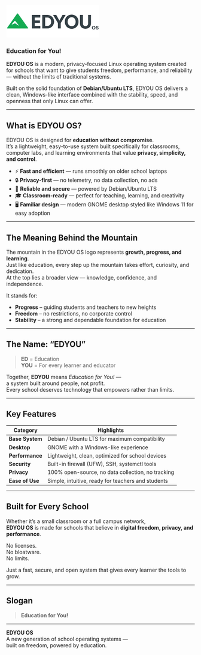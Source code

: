 ![EDYOU OS Logo](watermark.png)

### **Education for You!**

**EDYOU OS** is a modern, privacy-focused Linux operating system created for schools that want to give students freedom, performance, and reliability — without the limits of traditional systems.

Built on the solid foundation of **Debian/Ubuntu LTS**, EDYOU OS delivers a clean, Windows-like interface combined with the stability, speed, and openness that only Linux can offer.

---

## What is EDYOU OS?

EDYOU OS is designed for **education without compromise**.  
It’s a lightweight, easy-to-use system built specifically for classrooms, computer labs, and learning environments that value **privacy, simplicity, and control**.

- ⚡ **Fast and efficient** — runs smoothly on older school laptops  
- 🔒 **Privacy-first** — no telemetry, no data collection, no ads  
- 🧱 **Reliable and secure** — powered by Debian/Ubuntu LTS  
- 🎓 **Classroom-ready** — perfect for teaching, learning, and creativity  
- 🖥️ **Familiar design** — modern GNOME desktop styled like Windows 11 for easy adoption  

---

## The Meaning Behind the Mountain

The mountain in the EDYOU OS logo represents **growth, progress, and learning**.  
Just like education, every step up the mountain takes effort, curiosity, and dedication.  
At the top lies a broader view — knowledge, confidence, and independence.

It stands for:
- **Progress** – guiding students and teachers to new heights  
- **Freedom** – no restrictions, no corporate control  
- **Stability** – a strong and dependable foundation for education  

---

## The Name: “EDYOU”

> **ED** = Education  
> **YOU** = For every learner and educator  

Together, **EDYOU** means *Education for You!* —  
a system built around people, not profit.  
Every school deserves technology that empowers rather than limits.

---

## Key Features

| Category | Highlights |
|-----------|-------------|
| **Base System** | Debian / Ubuntu LTS for maximum compatibility |
| **Desktop** | GNOME with a Windows-like experience |
| **Performance** | Lightweight, clean, optimized for school devices |
| **Security** | Built-in firewall (UFW), SSH, systemctl tools |
| **Privacy** | 100% open-source, no data collection, no tracking |
| **Ease of Use** | Simple, intuitive, ready for teachers and students |

---

## Built for Every School

Whether it’s a small classroom or a full campus network,  
**EDYOU OS** is made for schools that believe in **digital freedom, privacy, and performance**.  

No licenses.  
No bloatware.  
No limits.  

Just a fast, secure, and open system that gives every learner the tools to grow.

---

## Slogan

> **Education for You!**

---

**EDYOU OS**  
A new generation of school operating systems —  
built on freedom, powered by education.
